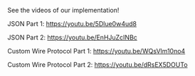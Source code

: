 See the videos of our implementation! 

JSON Part 1:
https://youtu.be/5Dlue0w4ud8

JSON Part 2:
https://youtu.be/EnHJuZcINBc

Custom Wire Protocol Part 1:
https://youtu.be/WQsVlm10no4

Custom Wire Protocol Part 2:
https://youtu.be/dRsEX5DOUTo
